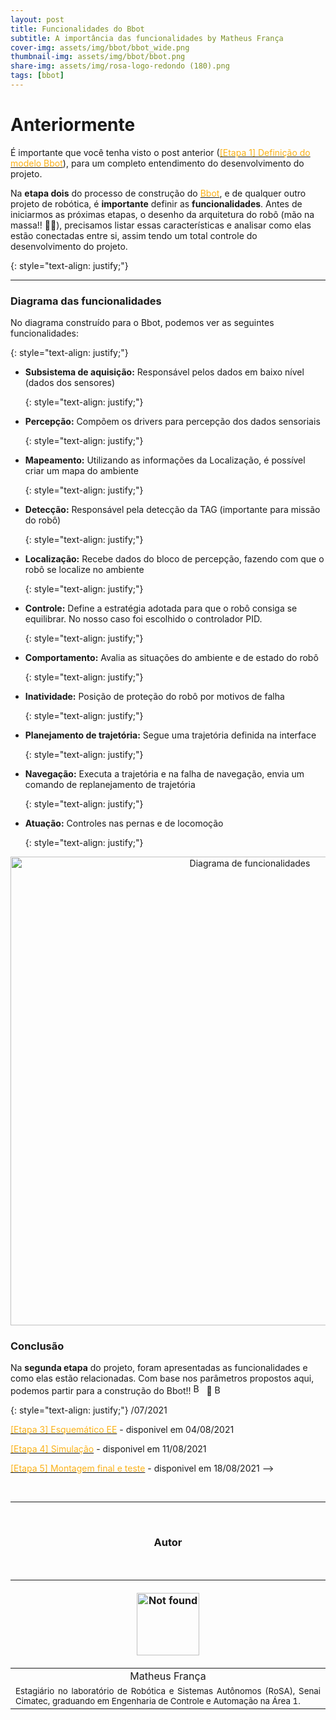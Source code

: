 ```yaml
---
layout: post
title: Funcionalidades do Bbot
subtitle: A importância das funcionalidades by Matheus França
cover-img: assets/img/bbot/bbot_wide.png
thumbnail-img: assets/img/bbot/bbot.png
share-img: assets/img/rosa-logo-redondo (180).png
tags: [bbot]
---
```

# Anteriormente
É importante que você tenha visto o post anterior (<a href="https://mhar-vell.github.io/rasc/2021-07-21-bbot-definição-do-modelo-bbot/"><font color="#fbb117">[Etapa 1] Definição do modelo Bbot</font></a>), para um completo entendimento do desenvolvimento do projeto.

<p>
Na <strong>etapa dois</strong> do processo de construção do <a href="https://mhar-vell.github.io/rasc/project-bbot/"><font color="#fbb117">Bbot</font></a>, e de qualquer outro projeto de robótica, é <strong>importante</strong> definir as <strong>funcionalidades</strong>. Antes de iniciarmos as próximas etapas, o desenho da arquitetura do robô (mão na massa!! 👷🔧), precisamos listar essas características e analisar como elas estão conectadas entre si, assim tendo um total controle do desenvolvimento do projeto. 
</p>{: style="text-align: justify;"}

<hr>

<!-- **************************************** -->
### Diagrama das funcionalidades

<p>
No diagrama construído para o Bbot, podemos ver as seguintes funcionalidades: 
</p>{: style="text-align: justify;"}

- <p><strong>Subsistema de aquisição:</strong> Responsável pelos dados em baixo nível (dados dos sensores) </p>{: style="text-align: justify;"}
- <p><strong>Percepção:</strong> Compõem os drivers para percepção dos dados sensoriais</p>{: style="text-align: justify;"}
- <p><strong>Mapeamento:</strong> Utilizando as informações da Localização, é possível criar um mapa do ambiente</p>{: style="text-align: justify;"}
- <p><strong>Detecção:</strong> Responsável pela detecção da TAG (importante para missão do robô)</p>{: style="text-align: justify;"}
- <p><strong>Localização:</strong> Recebe dados do bloco de percepção, fazendo com que o robô se localize no ambiente</p>{: style="text-align: justify;"}
- <p><strong>Controle:</strong> Define a estratégia adotada para que o robô consiga se equilibrar. No nosso caso foi escolhido o controlador PID.</p>{: style="text-align: justify;"}
- <p><strong>Comportamento:</strong> Avalia as situações do ambiente e de estado do robô</p>{: style="text-align: justify;"}
- <p><strong>Inatividade:</strong> Posição de proteção do robô por motivos de falha</p>{: style="text-align: justify;"}
- <p><strong>Planejamento de trajetória:</strong> Segue uma trajetória definida na interface</p>{: style="text-align: justify;"}
- <p><strong>Navegação:</strong> Executa a trajetória e na falha de navegação, envia um comando de replanejamento de trajetória </p>{: style="text-align: justify;"}
- <p><strong>Atuação:</strong> Controles nas pernas e de locomoção</p>{: style="text-align: justify;"}

<p align="center">
    <img id="myImg" src="{{ 'assets/img/bbot/diagrama_funcionalidades_v2.png' | relative_url }}" alt="Diagrama de funcionalidades" width="750"/>
</p>



### Conclusão

<p>
Na <strong>segunda etapa</strong> do projeto, foram apresentadas as funcionalidades e como elas estão relacionadas. Com base nos parâmetros propostos aqui, podemos partir para a construção do Bbot!! <img src="{{ 'assets/img/bbot/bbot.png' | relative_url }}" alt="Bbot" width="17"/> &#128295; <img src="{{ 'assets/img/bbot/bbot_stand.png' | relative_url }}" alt="Bbot" width="15"/>
</p>{: style="text-align: justify;"}

<!-- **************************************** -->
<!-- ### Veja a seguir
-->/07/2021
 
<a href="https://mhar-vell.github.io/rasc/2021-08-04-bbot-esquematico-ee-etapa-3/"><font color="#fbb117">[Etapa 3] Esquemático EE</font></a> - disponivel em 04/08/2021

<a href="https://mhar-vell.github.io/rasc/2021-08-11-bbot-simulacao-etapa-4/"><font color="#fbb117">[Etapa 4] Simulação</font></a> - disponivel em 11/08/2021

<a href="https://mhar-vell.github.io/rasc/2021-08-18-bbot-montagem-e-teste-etapa-5/"><font color="#fbb117">[Etapa 5] Montagem final e teste</font></a> - disponivel em 18/08/2021 -->

<br>

----------------

<br>

<!-- **************************************** Autor **************************************** -->
<center><h3 class="post-title">Autor</h3><br/></center>

<div class="row">
  <div class=" col-xl-auto offset-xl-0 col-lg-4 offset-lg-0">
    <table class="table-borderless highlight">
      <thead>
        <tr>
            <th><center><a href="https://www.linkedin.com/in/matheus-fran%C3%A7a-b62044150/" target="_blank">
                <p align="center">
                    <img src="{{ 'assets/img/people/matheusfrança-1.png' | relative_url }}" alt="Not found" width="100" class="img-fluid rounded-circle" />
                </p>
            </a></center></th>
        </tr>
      </thead>
      <tbody>
        <tr class="font-weight-bolder" style="text-align: center; margin-top: 0">
          <td width="33.33%">Matheus França</td>
        </tr>
        <tr style="text-align: center" >
          <td style="vertical-align: top;text-align: justify;"><small>Estagiário no laboratório de Robótica e Sistemas Autônomos (RoSA), Senai Cimatec, graduando em Engenharia de Controle e Automação na Área 1.</small></td>
        </tr>
      </tbody>
    </table>
  </div>
</div>

<br>
